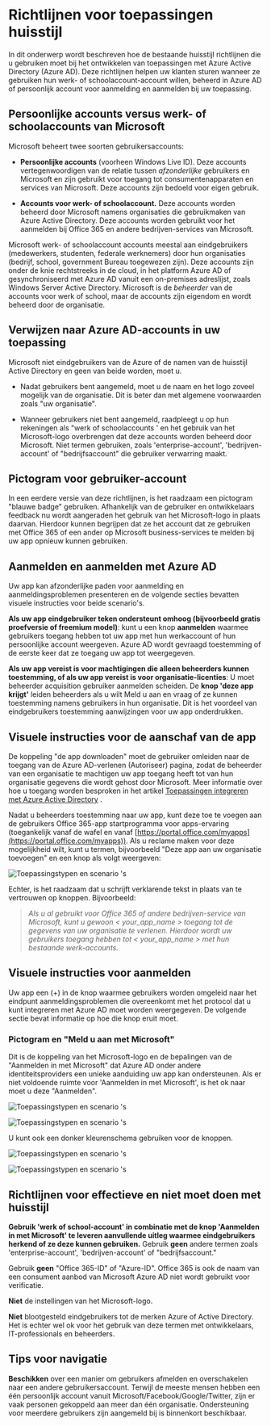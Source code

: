 <properties
   pageTitle="Richtlijnen voor toepassingen huisstijl | Microsoft Azure"
   description="Een uitgebreide handleiding voor ontwikkelaars-georiënteerd bronnen voor Azure Active Directory"
   services="active-directory"
   documentationCenter="dev-center-name"
   authors="msmbaldwin"
   manager="mbaldwin"
   editor=""/>

<tags
   ms.service="active-directory"
   ms.devlang="na"
   ms.topic="article"
   ms.tgt_pltfrm="na"
   ms.workload="identity"
   ms.date="06/23/2016"
   ms.author="mbaldwin"/>


# <a name="branding-guidelines-for-applications"></a>Richtlijnen voor toepassingen huisstijl


In dit onderwerp wordt beschreven hoe de bestaande huisstijl richtlijnen die u gebruiken moet bij het ontwikkelen van toepassingen met Azure Active Directory (Azure AD). Deze richtlijnen helpen uw klanten sturen wanneer ze gebruiken hun werk- of schoolaccount-account willen, beheerd in Azure AD of persoonlijk account voor aanmelding en aanmelden bij uw toepassing.

## <a name="personal-accounts-vs-work-or-school-accounts-from-microsoft"></a>Persoonlijke accounts versus werk- of schoolaccounts van Microsoft

Microsoft beheert twee soorten gebruikersaccounts:

- **Persoonlijke accounts** (voorheen Windows Live ID). Deze accounts vertegenwoordigen van de relatie tussen *afzonderlijke* gebruikers en Microsoft en zijn gebruikt voor toegang tot consumentenapparaten en services van Microsoft. Deze accounts zijn bedoeld voor eigen gebruik.

- **Accounts voor werk- of schoolaccount.** Deze accounts worden beheerd door Microsoft namens organisaties die gebruikmaken van Azure Active Directory. Deze accounts worden gebruikt voor het aanmelden bij Office 365 en andere bedrijven-services van Microsoft.

Microsoft werk- of schoolaccount accounts meestal aan eindgebruikers (medewerkers, studenten, federale werknemers) door hun organisaties (bedrijf, school, government Bureau toegewezen zijn). Deze accounts zijn onder de knie rechtstreeks in de cloud, in het platform Azure AD of gesynchroniseerd met Azure AD vanuit een on-premises adreslijst, zoals Windows Server Active Directory. Microsoft is de *beheerder* van de accounts voor werk of school, maar de accounts zijn eigendom en wordt beheerd door de organisatie.

## <a name="referring-to-azure-ad-accounts-in-your-application"></a>Verwijzen naar Azure AD-accounts in uw toepassing

Microsoft niet eindgebruikers van de Azure of de namen van de huisstijl Active Directory en geen van beide worden, moet u.

- Nadat gebruikers bent aangemeld, moet u de naam en het logo zoveel mogelijk van de organisatie. Dit is beter dan met algemene voorwaarden zoals "uw organisatie".

- Wanneer gebruikers niet bent aangemeld, raadpleegt u op hun rekeningen als "werk of schoolaccounts ' en het gebruik van het Microsoft-logo overbrengen dat deze accounts worden beheerd door Microsoft. Niet termen gebruiken, zoals 'enterprise-account', 'bedrijven-account' of "bedrijfsaccount" die gebruiker verwarring maakt.

## <a name="user-account-pictogram"></a>Pictogram voor gebruiker-account
In een eerdere versie van deze richtlijnen, is het raadzaam een pictogram "blauwe badge" gebruiken. Afhankelijk van de gebruiker en ontwikkelaars feedback nu wordt aangeraden het gebruik van het Microsoft-logo in plaats daarvan. Hierdoor kunnen begrijpen dat ze het account dat ze gebruiken met Office 365 of een ander op Microsoft business-services te melden bij uw app opnieuw kunnen gebruiken.

## <a name="signing-up-and-signing-in-with-azure-ad"></a>Aanmelden en aanmelden met Azure AD

Uw app kan afzonderlijke paden voor aanmelding en aanmeldingsproblemen presenteren en de volgende secties bevatten visuele instructies voor beide scenario's.

**Als uw app eindgebruiker teken ondersteunt omhoog (bijvoorbeeld gratis proefversie of freemium model)**: kunt u een knop **aanmelden** waarmee gebruikers toegang hebben tot uw app met hun werkaccount of hun persoonlijke account weergeven. Azure AD wordt gevraagd toestemming of de eerste keer dat ze toegang uw app tot weergegeven.

**Als uw app vereist is voor machtigingen die alleen beheerders kunnen toestemming, of als uw app vereist is voor organisatie-licenties**: U moet beheerder acquisition gebruiker aanmelden scheiden. De **knop 'deze app krijgt'** leiden beheerders als u wilt Meld u aan en vraag of ze kunnen toestemming namens gebruikers in hun organisatie. Dit is het voordeel van eindgebruikers toestemming aanwijzingen voor uw app onderdrukken.

## <a name="visual-guidance-for-app-acquisition"></a>Visuele instructies voor de aanschaf van de app

De koppeling "de app downloaden" moet de gebruiker omleiden naar de toegang van de Azure AD-verlenen (Autoriseer) pagina, zodat de beheerder van een organisatie te machtigen uw app toegang heeft tot van hun organisatie gegevens die wordt gehost door Microsoft. Meer informatie over hoe u toegang worden besproken in het artikel [Toepassingen integreren met Azure Active Directory](active-directory-integrating-applications.md) .

Nadat u beheerders toestemming naar uw app, kunt deze toe te voegen aan de gebruikers Office 365-app startprogramma voor apps-ervaring (toegankelijk vanaf de wafel en vanaf [https://portal.office.com/myapps](https://portal.office.com/myapps)). Als u reclame maken voor deze mogelijkheid wilt, kunt u termen, bijvoorbeeld "Deze app aan uw organisatie toevoegen" en een knop als volgt weergeven:

![Toepassingstypen en scenario 's](./media/active-directory-branding-guidelines/add-to-my-org.png)

Echter, is het raadzaam dat u schrijft verklarende tekst in plaats van te vertrouwen op knoppen. Bijvoorbeeld:
> *Als u al gebruikt voor Office 365 of andere bedrijven-service van Microsoft, kunt u gewoon < your_app_name > toegang tot de gegevens van uw organisatie te verlenen. Hierdoor wordt uw gebruikers toegang hebben tot < your_app_name > met hun bestaande werk-accounts.*


## <a name="visual-guidance-for-sign-in"></a>Visuele instructies voor aanmelden
Uw app een (+) in de knop waarmee gebruikers worden omgeleid naar het eindpunt aanmeldingsproblemen die overeenkomt met het protocol dat u kunt integreren met Azure AD moet worden weergegeven. De volgende sectie bevat informatie op hoe die knop eruit moet.

### <a name="pictogram-and-sign-in-with-microsoft"></a>Pictogram en "Meld u aan met Microsoft"
Dit is de koppeling van het Microsoft-logo en de bepalingen van de "Aanmelden in met Microsoft" dat Azure AD onder andere identiteitsproviders een unieke aanduiding uw app kan ondersteunen. Als er niet voldoende ruimte voor 'Aanmelden in met Microsoft', is het ok naar moet u deze "Aanmelden".

![Toepassingstypen en scenario 's](./media/active-directory-branding-guidelines/sign-in-with-microsoft-light.png)

![Toepassingstypen en scenario 's](./media/active-directory-branding-guidelines/sign-in-light.png)

U kunt ook een donker kleurenschema gebruiken voor de knoppen.

![Toepassingstypen en scenario 's](./media/active-directory-branding-guidelines/sign-in-with-microsoft-dark.png)

![Toepassingstypen en scenario 's](./media/active-directory-branding-guidelines/sign-in-dark.png)

## <a name="branding-dos-and-donts"></a>Richtlijnen voor effectieve en niet moet doen met huisstijl

**Gebruik 'werk of school-account' in combinatie met de knop 'Aanmelden in met Microsoft' te leveren aanvullende uitleg waarmee eindgebruikers herkend of ze deze kunnen gebruiken.** Gebruik **geen** andere termen zoals 'enterprise-account', 'bedrijven-account' of "bedrijfsaccount."

Gebruik **geen** "Office 365-ID" of "Azure-ID". Office 365 is ook de naam van een consument aanbod van Microsoft Azure AD niet wordt gebruikt voor verificatie.

**Niet** de instellingen van het Microsoft-logo.

**Niet** blootgesteld eindgebruikers tot de merken Azure of Active Directory. Het is echter wel ok voor het gebruik van deze termen met ontwikkelaars, IT-professionals en beheerders.

## <a name="navigation-dos-and-donts"></a>Tips voor navigatie

**Beschikken** over een manier om gebruikers afmelden en overschakelen naar een andere gebruikersaccount. Terwijl de meeste mensen hebben een één persoonlijk account vanuit Microsoft/Facebook/Google/Twitter, zijn er vaak personen gekoppeld aan meer dan één organisatie. Ondersteuning voor meerdere gebruikers zijn aangemeld bij is binnenkort beschikbaar.
